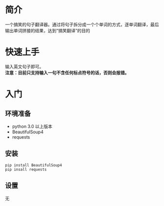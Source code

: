 # 简介
一个搞笑的句子翻译器。通过将句子拆分成一个个单词的方式，逐单词翻译，最后输出单词拼接的结果，达到“搞笑翻译”的目的
# 快速上手
输入英文句子即可。  
**注意：目前只支持输入一句不含任何标点符号的话，否则会报错。**
# 入门
## 环境准备
- python 3.0 以上版本
- BeautifulSoup4
- requests
## 安装
``` pip install BeautifulSoup4 ```  
``` pip insall requests ```
## 设置
无
